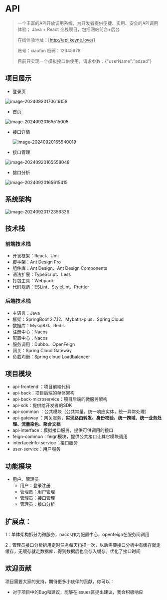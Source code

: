 #  API

> 一个丰富的API开放调用系统，为开发者提供便捷、实用、安全的API调用体验； Java + React 全栈项目，包括网站前台+后台
>
>
> 在线体验地址：[http://api.keyne.love/]
>
> 账号：xiaofan  密码：12345678
>
> 目前只实现一个模拟接口供使用，请求参数：{"userName":"adsad"}





## 项目展示


- 登录页

![image-20240920170616158](C:\Users\dell\AppData\Roaming\Typora\typora-user-images\image-20240920170616158.png)


- 首页

![image-20240920165515005](C:\Users\dell\AppData\Roaming\Typora\typora-user-images\image-20240920165515005.png)

- 接口详情

  ![image-20240920165540019](C:\Users\dell\AppData\Roaming\Typora\typora-user-images\image-20240920165540019.png)

  


- 接口管理

![image-20240920165558048](C:\Users\dell\AppData\Roaming\Typora\typora-user-images\image-20240920165558048.png)

- 接口分析

![image-20240920165615415](C:\Users\dell\AppData\Roaming\Typora\typora-user-images\image-20240920165615415.png)








## 系统架构

![image-20240920172356336](C:\Users\dell\AppData\Roaming\Typora\typora-user-images\image-20240920172356336.png)






## 技术栈

### 前端技术栈

- 开发框架：React、Umi
- 脚手架：Ant Design Pro
- 组件库：Ant Design、Ant Design Components
- 语法扩展：TypeScript、Less
- 打包工具：Webpack
- 代码规范：ESLint、StyleLint、Prettier



### 后端技术栈

- 主语言：Java
- 框架：SpringBoot 2.7.12、Mybatis-plus、Spring Cloud
- 数据库：Mysql8.0、Redis
- 注册中心：Nacos
- 配置中心：Nacos
- 服务调用：Dubbo、OpenFeign
- 网关：Spring Cloud Gateway
- 负载均衡：Spring cloud Loadbalancer



## 项目模块

- api-frontend ：项目前端代码
- api-back：项目后端的单体架构
- api-back-microservice：项目后端的微服务架构
- api-sdk：提供给开发者的SDK
- api-common ：公共模块（公共常量，统一响应实体，统一异常处理）
- api-gateway ：网关服务，**实现路由转发、身份校验、统一跨域、统一业务处理、流量染色、聚合文档**
- api-interface：模拟接口服务，提供可供调用的接口
- feign-common：feign模块，提供公共接口让其它模块调用
- interfaceInfo-service：接口服务
- user-service：用户服务



## 功能模块

- 用户、管理员
  - 用户：登录注册
  - 管理员：用户管理
  - 管理员：接口管理
  - 管理员：接口分析



## 扩展点：

​	1：单体架构拆分为微服务，nacos作为配置中心，openfeign在服务间调用

​	2：管理员接口分析拆用定时任务每天扫描一次，以后需要接口分析中有缓存就走缓存，无缓存就走数据库，得到数据后也会存入缓存。优化了接口时间




## 欢迎贡献

项目需要大家的支持，期待更多小伙伴的贡献，你可以：

- 对于项目中的Bug和建议，能够在Issues区提出建议，我会积极响应





